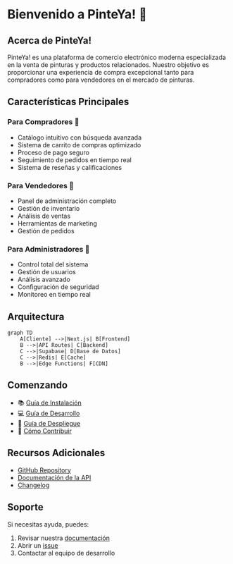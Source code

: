 # Bienvenido a PinteYa! 🎨

## Acerca de PinteYa!

PinteYa! es una plataforma de comercio electrónico moderna especializada en la venta de pinturas y productos relacionados. Nuestro objetivo es proporcionar una experiencia de compra excepcional tanto para compradores como para vendedores en el mercado de pinturas.

## Características Principales

### Para Compradores 🛒

- Catálogo intuitivo con búsqueda avanzada
- Sistema de carrito de compras optimizado
- Proceso de pago seguro
- Seguimiento de pedidos en tiempo real
- Sistema de reseñas y calificaciones

### Para Vendedores 💼

- Panel de administración completo
- Gestión de inventario
- Análisis de ventas
- Herramientas de marketing
- Gestión de pedidos

### Para Administradores 🔧

- Control total del sistema
- Gestión de usuarios
- Análisis avanzado
- Configuración de seguridad
- Monitoreo en tiempo real

## Arquitectura

```mermaid
graph TD
    A[Cliente] -->|Next.js| B[Frontend]
    B -->|API Routes| C[Backend]
    C -->|Supabase| D[Base de Datos]
    C -->|Redis| E[Cache]
    B -->|Edge Functions| F[CDN]
```

## Comenzando

- 📚 [Guía de Instalación](guides/installation.md)
- 💻 [Guía de Desarrollo](guides/development.md)
- 🚀 [Guía de Despliegue](guides/deployment.md)
- 🤝 [Cómo Contribuir](contributing/guide.md)

## Recursos Adicionales

- [GitHub Repository](https://github.com/SantiagoMartinezMm/pinteya-ecommerce)
- [Documentación de la API](api/introduction.md)
- [Changelog](changelog.md)

## Soporte

Si necesitas ayuda, puedes:

1. Revisar nuestra [documentación](https://santiagomartinezmm.github.io/pinteya-ecommerce)
2. Abrir un [issue](https://github.com/SantiagoMartinezMm/pinteya-ecommerce/issues)
3. Contactar al equipo de desarrollo
